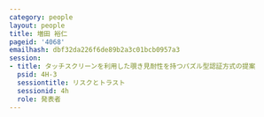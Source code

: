 ```yaml
---
category: people
layout: people
title: 増田 裕仁
pageid: '4068'
emailhash: dbf32da226f6de89b2a3c01bcb0957a3
session:
- title: タッチスクリーンを利用した覗き見耐性を持つパズル型認証方式の提案
  psid: 4H-3
  sessiontitle: リスクとトラスト
  sessionid: 4h
  role: 発表者
---
```

